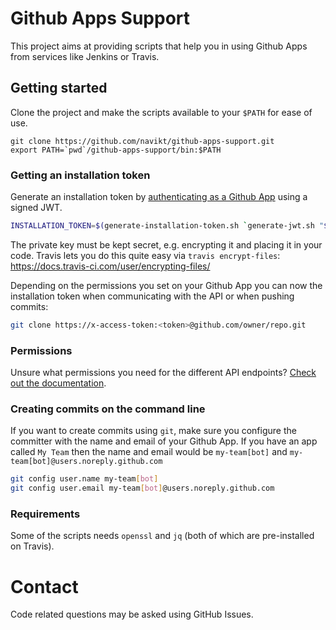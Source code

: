 Github Apps Support
===================

This project aims at providing scripts that help you in using Github Apps from services like Jenkins or Travis.

## Getting started

Clone the project and make the scripts available to your `$PATH` for ease of use.

```
git clone https://github.com/navikt/github-apps-support.git
export PATH=`pwd`/github-apps-support/bin:$PATH
```

### Getting an installation token

Generate an installation token by [authenticating as a Github App](https://developer.github.com/apps/building-github-apps/authenticating-with-github-apps/) using a signed JWT.
```bash
INSTALLATION_TOKEN=$(generate-installation-token.sh `generate-jwt.sh "$PRIVATE_KEY" $APP_ID`)
```

The private key must be kept secret, e.g. encrypting it and placing it in your code. 
Travis lets you do this quite easy via `travis encrypt-files`:
https://docs.travis-ci.com/user/encrypting-files/

Depending on the permissions you set on your Github App you can now the installation token when communicating with the API
or when pushing commits:

```bash
git clone https://x-access-token:<token>@github.com/owner/repo.git
```

### Permissions

Unsure what permissions you need for the different API endpoints? [Check out the documentation](https://developer.github.com/v3/apps/permissions/).

### Creating commits on the command line

If you want to create commits using `git`, make sure you configure the committer with the name
and email of your Github App. If you have an app called `My Team` then the name and email 
would be `my-team[bot]` and `my-team[bot]@users.noreply.github.com`

```bash
git config user.name my-team[bot]
git config user.email my-team[bot]@users.noreply.github.com
```

### Requirements

Some of the scripts needs `openssl` and `jq` (both of which are pre-installed on Travis).

# Contact

Code related questions may be asked using GitHub Issues.
